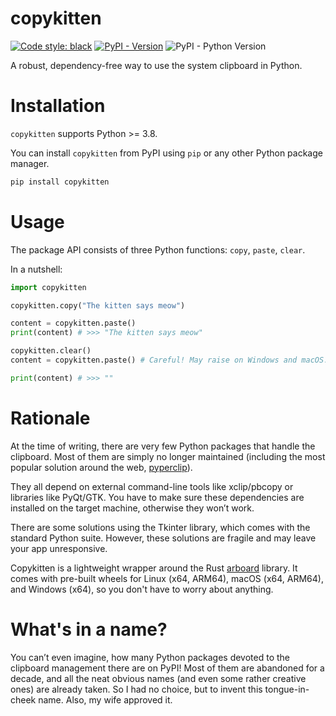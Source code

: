 # copykitten
[![Code style: black](https://img.shields.io/badge/code%20style-black-000000.svg)](https://github.com/psf/black)
[![PyPI - Version](https://img.shields.io/pypi/v/copykitten)](https://pypi.org/project/copykitten)
![PyPI - Python Version](https://img.shields.io/pypi/pyversions/copykitten)

A robust, dependency-free way to use the system clipboard in Python.

# Installation
`copykitten` supports Python >= 3.8.

You can install `copykitten` from PyPI using `pip` or any other Python package manager.

```sh
pip install copykitten
```

# Usage
The package API consists of three Python functions: `copy`, `paste`, `clear`.

In a nutshell:
```python
import copykitten

copykitten.copy("The kitten says meow")

content = copykitten.paste()
print(content) # >>> "The kitten says meow"

copykitten.clear()
content = copykitten.paste() # Careful! May raise on Windows and macOS.

print(content) # >>> ""
```

# Rationale
At the time of writing, there are very few Python packages that handle the clipboard. Most of them are simply no longer
maintained (including the most popular solution around the web, [pyperclip](https://github.com/asweigart/pyperclip)).

They all depend on external command-line tools like xclip/pbcopy or libraries like PyQt/GTK. You have to make sure these
dependencies are installed on the target machine, otherwise they won’t work.

There are some solutions using the Tkinter library, which comes with the standard Python suite. However, these solutions
are fragile and may leave your app unresponsive.

Copykitten is a lightweight wrapper around the Rust [arboard](https://github.com/1Password/arboard) library. It comes
with pre-built wheels for Linux (x64, ARM64), macOS (x64, ARM64), and Windows (x64), so you don't have to worry about
anything.

# What's in a name?
You can’t even imagine, how many Python packages devoted to the clipboard management there are on PyPI! Most of them
are abandoned for a decade, and all the neat obvious names (and even some rather creative ones) are already taken.
So I had no choice, but to invent this tongue-in-cheek name. Also, my wife approved it.
